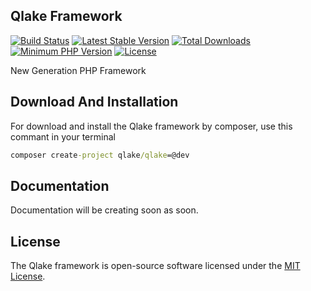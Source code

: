 ## Qlake Framework

[![Build Status](https://travis-ci.org/qlake/qlake.svg)](https://travis-ci.org/qlake/qlake)
[![Latest Stable Version](https://img.shields.io/packagist/v/qlake/qlake.svg?label=release)](https://packagist.org/packages/qlake/qlake)
[![Total Downloads](https://img.shields.io/packagist/dt/qlake/qlake.svg)](https://packagist.org/packages/qlake/qlake)
[![Minimum PHP Version](http://img.shields.io/badge/php-%3E%3D%205.4-8892BF.svg)](https://php.net/)
[![License](https://img.shields.io/packagist/l/qlake/qlake.svg)](https://packagist.org/packages/qlake/qlake)

New Generation PHP Framework

## Download And Installation

For download and install the Qlake framework by composer, use this commant in your terminal

```cmd
composer create-project qlake/qlake=@dev
```

## Documentation

Documentation will be creating soon as soon. 

## License

The Qlake framework is open-source software licensed under the [MIT License](http://opensource.org/licenses/MIT).